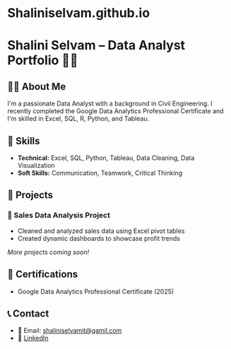 # Shaliniselvam.github.io
# Shalini Selvam – Data Analyst Portfolio 👩‍💻

## 👩‍🎓 About Me
I'm a passionate Data Analyst with a background in Civil Engineering. I recently completed the Google Data Analytics Professional Certificate and I'm skilled in Excel, SQL, R, Python, and Tableau.

## 📂 Skills
- **Technical:** Excel, SQL, Python, Tableau, Data Cleaning, Data Visualization
- **Soft Skills:** Communication, Teamwork, Critical Thinking

## 🧪 Projects
### 🔹 Sales Data Analysis Project
- Cleaned and analyzed sales data using Excel pivot tables
- Created dynamic dashboards to showcase profit trends

*More projects coming soon!*

## 📜 Certifications
- Google Data Analytics Professional Certificate (2025)

## 📞 Contact
- 📧 Email: shaliniselvamit@gamil.com  
- 💼 [LinkedIn](https://www.linkedin.com/in/shalini-selvam-a77ba4366)

